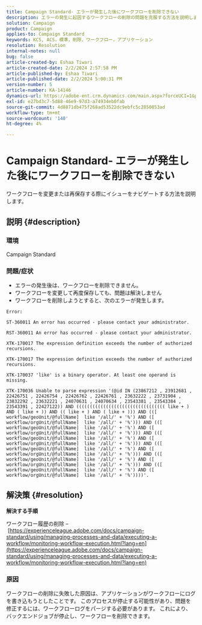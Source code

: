 ```yaml
---
title: Campaign Standard- エラーが発生した後にワークフローを削除できない
description: エラーの発生に起因するワークフローの削除の問題を克服する方法を説明します。
solution: Campaign
product: Campaign
applies-to: Campaign Standard
keywords: KCS, ACS，標準，削除，ワークフロー，アプリケーション
resolution: Resolution
internal-notes: null
bug: false
article-created-by: Eshaa Tiwari
article-created-date: 2/2/2024 2:57:58 PM
article-published-by: Eshaa Tiwari
article-published-date: 2/2/2024 5:00:31 PM
version-number: 5
article-number: KA-14146
dynamics-url: https://adobe-ent.crm.dynamics.com/main.aspx?forceUCI=1&pagetype=entityrecord&etn=knowledgearticle&id=34e15770-dbc1-ee11-9079-6045bd006268
exl-id: e27bd3c7-5d88-46e9-97d3-a74934eb0fab
source-git-commit: 4d8871db475f268ad53522dc9ebfc5c2850853ad
workflow-type: tm+mt
source-wordcount: '140'
ht-degree: 4%

---
```


# Campaign Standard- エラーが発生した後にワークフローを削除できない


ワークフローを変更または再保存する際にイシューをナビゲートする方法を説明します。

## 説明 {#description}


### 環境

Campaign Standard

### 問題/症状

- エラーの発生後は、ワークフローを削除できません。
- ワークフローを変更して再度保存しても、問題は解決しません
- ワークフローを削除しようとすると、次のエラーが発生します。



```
Error:

ST-360011 An error has occurred - please contact your administrator.

RST-360011 An error has occurred - please contact your administrator.

XTK-170017 The expression definition exceeds the number of authorized recursions.

XTK-170017 The expression definition exceeds the number of authorized recursions.

XTK-170037 'like' is a binary operator. At least one operand is missing.

XTK-170036 Unable to parse expression '(@id IN (23867212 , 23912681 , 22426751 , 22426754 , 22426762 , 22426761 , 23632222 , 23731904 , 23832292 , 23632221 , 24070631 , 24070634 , 23543381 , 23543384 , 23543391 , 22427122)) AND ((((((((((((((((((((((((((((((((( like + ) AND ( like + )) AND (( like + ) AND ( like + ))) AND (([ workflow/geoUnit/@fullName]  like '/all/' + '%') AND ([ workflow/orgUnit/@fullName]  like '/all/' + '%'))) AND (([ workflow/geoUnit/@fullName]  like '/all/' + '%') AND ([ workflow/orgUnit/@fullName]  like '/all/' + '%'))) AND (([ workflow/geoUnit/@fullName]  like '/all/' + '%') AND ([ workflow/orgUnit/@fullName]  like '/all/' + '%'))) AND (([ workflow/geoUnit/@fullName]  like '/all/' + '%') AND ([ workflow/orgUnit/@fullName]  like '/all/' + '%'))) AND (([ workflow/geoUnit/@fullName]  like '/all/' + '%') AND ([ workflow/orgUnit/@fullName]  like '/all/' + '%'))) AND (([ workflow/geoUnit/@fullName]  like '/all/' + '%') AND ([ workflow/orgUnit/@fullName]  like '/all/' + '%'))))'.
```







## 解決策 {#resolution}


<b>解決する手順</b>

ワークフロー履歴の削除 –  [https://experienceleague.adobe.com/docs/campaign-standard/using/managing-processes-and-data/executing-a-workflow/monitoring-workflow-execution.html?lang=en](https://experienceleague.adobe.com/docs/campaign-standard/using/managing-processes-and-data/executing-a-workflow/monitoring-workflow-execution.html?lang=en)

### 原因

ワークフローの削除に失敗した原因は、アプリケーションがワークフローにログを書き込もうとしたことです。 このプロセスが停止する可能性があり、問題を修正するには、ワークフローログをパージする必要があります。 これにより、バックエンドジョブが停止し、ワークフローを削除できます。
